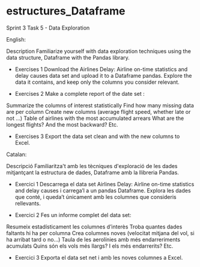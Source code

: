 # estructures_Dataframe
Sprint 3 Task 5 - Data Exploration

English:

Description
Familiarize yourself with data exploration techniques using the data structure, Dataframe with the Pandas library.

- Exercises 1
Download the Airlines Delay: Airline on-time statistics and delay causes data set and upload it to a Dataframe pandas. Explore the data it contains, and keep only the columns you consider relevant.

- Exercises 2
Make a complete report of the date set :

Summarize the columns of interest statistically
Find how many missing data are per column
Create new columns (average flight speed, whether late or not ...)
Table of airlines with the most accumulated arrears
What are the longest flights? And the most backward?
Etc.

- Exercises 3
Export the data set clean and with the new columns to Excel.


Catalan:

Descripció
Familiaritza't amb les tècniques d'exploració de les dades mitjantçant la estructura de dades, Dataframe amb la llibreria Pandas.

- Exercici 1
Descarrega el data set Airlines Delay: Airline on-time statistics and delay causes i carrega’l a un pandas Dataframe. Explora les dades que conté, i queda’t únicament amb les columnes que consideris rellevants.

- Exercici 2
Fes un informe complet del data set:

Resumeix estadísticament les columnes d’interès
Troba quantes dades faltants hi ha per columna
Crea columnes noves (velocitat mitjana del vol, si ha arribat tard o no...)
Taula de les aerolínies amb més endarreriments acumulats
Quins són els vols més llargs? I els més endarrerits?
Etc.
- Exercici 3
Exporta el data set net i amb les noves columnes a Excel.
